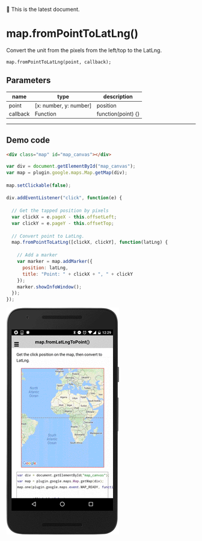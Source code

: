 :green_heart: This is the latest document.

# map.fromPointToLatLng()

Convert the unit from the pixels from the left/top to the LatLng.

```
map.fromPointToLatLng(point, callback);
```

## Parameters

name      | type                     | description
----------|--------------------------|----------------------
point     | [x: number, y: number]   | position
callback  | Function                 | function(point) {}
------------------------------------------------------------

## Demo code

```html
<div class="map" id="map_canvas"></div>
```

```js
var div = document.getElementById("map_canvas");
var map = plugin.google.maps.Map.getMap(div);

map.setClickable(false);

div.addEventListener("click", function(e) {

  // Get the tapped position by pixels
  var clickX = e.pageX - this.offsetLeft;
  var clickY = e.pageY - this.offsetTop;

  // Convert point to LatLng.
  map.fromPointToLatLng([clickX, clickY], function(latLng) {

    // Add a marker
    var marker = map.addMarker({
      position: latLng,
      title: "Point: " + clickX + ", " + clickY
    });
    marker.showInfoWindow();
  });
});

```

![](image.gif)
